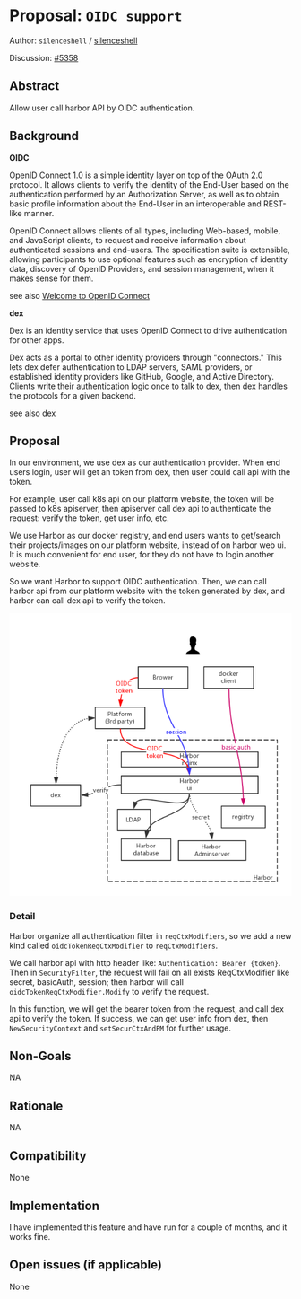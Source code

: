 # Proposal: `OIDC support`

Author: `silenceshell` / [silenceshell](https://github.com/silenceshell)

Discussion: [#5358](https://github.com/goharbor/harbor/issues/5358)

## Abstract

Allow user call harbor API by OIDC authentication.

## Background

**OIDC**

OpenID Connect 1.0 is a simple identity layer on top of the OAuth 2.0 protocol. It allows clients to verify the identity of the End-User based on the authentication performed by an Authorization Server, as well as to obtain basic profile information about the End-User in an interoperable and REST-like manner.

OpenID Connect allows clients of all types, including Web-based, mobile, and JavaScript clients, to request and receive information about authenticated sessions and end-users. The specification suite is extensible, allowing participants to use optional features such as encryption of identity data, discovery of OpenID Providers, and session management, when it makes sense for them.

see also [Welcome to OpenID Connect](https://openid.net/connect/)

**dex**

Dex is an identity service that uses OpenID Connect to drive authentication for other apps.

Dex acts as a portal to other identity providers through "connectors." This lets dex defer authentication to LDAP servers, SAML providers, or established identity providers like GitHub, Google, and Active Directory. Clients write their authentication logic once to talk to dex, then dex handles the protocols for a given backend.

see also [dex](https://github.com/dexidp/dex)

## Proposal

In our environment, we use dex as our authentication provider. When end users login, user will get an token from dex, then user could call api with the token.

For example, user call k8s api on our platform website, the token will be passed to k8s apiserver, then apiserver call dex api to authenticate the request: verify the token, get user info,  etc.

We use Harbor as our docker registry, and end users wants to get/search their projects/images on our platform website, instead of on harbor web ui. It is much convenient for end user, for they do not have to login another website.

So we want Harbor to support OIDC authentication. Then, we can call harbor api from our platform website with the token generated by dex, and harbor can call dex api to verify the token.

![harbor-oidc](harbor-oidc.jpg)

### Detail

Harbor organize all authentication filter in `reqCtxModifiers`, so we add a new kind called `oidcTokenReqCtxModifier` to `reqCtxModifiers`.

We call harbor api with http header like: `Authentication: Bearer {token}`. Then in `SecurityFilter`, the request will fail on all exists ReqCtxModifier like secret, basicAuth, session; then harbor will call `oidcTokenReqCtxModifier.Modify` to verify the request.

In this function, we will get the bearer token from the request, and call dex api to verify the token. If success, we can get user info from dex, then `NewSecurityContext` and `setSecurCtxAndPM` for further usage.

## Non-Goals

NA

## Rationale

NA

## Compatibility

None

## Implementation

I have implemented this feature and have run for a couple of months, and it works fine.

## Open issues (if applicable)

None